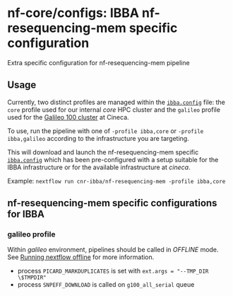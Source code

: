 # nf-core/configs: IBBA nf-resequencing-mem specific configuration

Extra specific configuration for nf-resequencing-mem pipeline

## Usage

Currently, two distinct profiles are managed within the [`ibba.config`](../../../conf/ibba.config) file: the `core` profile used for our internal *core* HPC cluster and the `galileo` profile used for the [Galileo 100 cluster](https://docs.hpc.cineca.it/hpc/galileo.html) at Cineca.

To use, run the pipeline with one of `-profile ibba,core` or `-profile ibba,galileo` according to the infrastructure you are targeting.

This will download and launch the nf-resequencing-mem specific [`ibba.config`](../../../conf/pipeline/nf-resequencing-mem/ibba.config) which has been pre-configured with a setup suitable for the IBBA infrastructure or for the available infrastructure at *cineca*.

Example: `nextflow run cnr-ibba/nf-resequencing-mem -profile ibba,core`

## nf-resequencing-mem specific configurations for IBBA

### galileo profile

Within *galileo* environment, pipelines should be called in *OFFLINE* mode.
See [Running nextflow offline](https://bioinfo-guidelines.readthedocs.io/en/latest/nextflow/troubleshooting.html#running-nextflow-offline) for more information.

- process `PICARD_MARKDUPLICATES` is set with `ext.args = "--TMP_DIR \$TMPDIR"`
- process `SNPEFF_DOWNLOAD` is called on `g100_all_serial` queue
